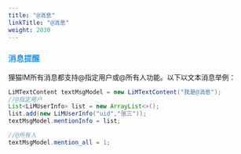 ```yaml
---
title: "@消息"
linkTitle: "@消息"
weight: 2030 
---
```

### <font color='#2196F3' size=3>消息提醒</font>

狸猫IM所有消息都支持@指定用户或@所有人功能。以下以文本消息举例：

```java
LiMTextContent textMsgModel = new LiMTextContent("我是@消息");
//@指定用户
List<LiMUserInfo> list = new ArrayList<>();
list.add(new LiMUserInfo("uid","张三"));
textMsgModel.mentionInfo = list;

//@所有人
textMsgModel.mention_all = 1;
```